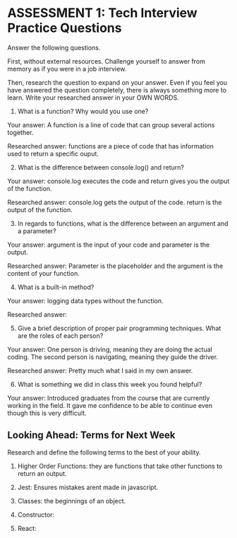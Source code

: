 # ASSESSMENT 1: Tech Interview Practice Questions
Answer the following questions.

First, without external resources. Challenge yourself to answer from memory as if you were in a job interview.

Then, research the question to expand on your answer. Even if you feel you have answered the question completely, there is always something more to learn. Write your researched answer in your OWN WORDS.

1. What is a function? Why would you use one?

  Your answer: A function is a line of code that can group several actions together.

  Researched answer: functions are a piece of code that has information used to return a specific ouput.



2. What is the difference between console.log() and return?

  Your answer: console.log executes the code and return gives you the output of the function.

  Researched answer: console.log gets the output of the code. return is the output of the function.



3. In regards to functions, what is the difference between an argument and a parameter?

  Your answer: argument is the input of your code and parameter is the output.

  Researched answer: Parameter is the placeholder and the argument is the content of your function.



4. What is a built-in method?

  Your answer: logging data types without the function.

  Researched answer:



5. Give a brief description of proper pair programming techniques. What are the roles of each person?

  Your answer: One person is driving, meaning they are doing the actual coding. The second person is navigating, meaning they guide the driver.

  Researched answer: Pretty much what I said in my own answer.



6. What is something we did in class this week you found helpful?  

  Your answer: Introduced graduates from the course that are currently working in the field. It gave me confidence to be able to continue even though this is very difficult.



## Looking Ahead: Terms for Next Week

Research and define the following terms to the best of your ability.

1. Higher Order Functions: they are functions that take other functions to return an output.

2. Jest: Ensures mistakes arent made in javascript.

3. Classes: the beginnings of an object.

4. Constructor:

5. React:
